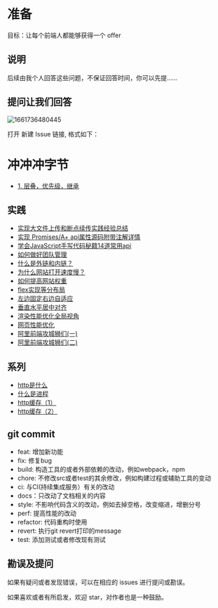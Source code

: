 # 准备

目标：让每个前端人都能够获得一个 offer

## 说明

后续由我个人回答这些问题，不保证回答时间，你可以先提……

## 提问让我们回答

![1661736480445](https://user-images.githubusercontent.com/59645426/187105281-339c1c8e-27a5-42d1-bafd-56adb91e8faa.png)

打开 新建 Issue 链接, 格式如下：

# 冲冲冲字节

- [1. 层叠，优先级，继承](https://github.com/webVueBlog/fe/issues/19)

## 实践

- [实现大文件上传和断点续传实践经验总结](https://github.com/webVueBlog/file-breakpoint-continue)
- [实现 Promises/A+ api属性源码附带注解详情](https://github.com/webVueBlog/promise)
- [学会JavaScript手写代码秘籍14道常用api](https://github.com/webVueBlog/fe/issues/3)
- [如何做好团队管理](https://github.com/webVueBlog/fe/issues/4)
- [什么是外链和内链？](https://github.com/webVueBlog/fe/issues/5)
- [为什么网站打开速度慢？](https://github.com/webVueBlog/fe/issues/6)
- [如何提高网站权重](https://github.com/webVueBlog/fe/issues/7)
- [flex实现等分布局](https://github.com/webVueBlog/fe/issues/8)
- [左边固定右边自适应](https://github.com/webVueBlog/fe/issues/9)
- [垂直水平居中对齐](https://github.com/webVueBlog/fe/issues/10)
- [渲染性能优化全局视角](https://github.com/webVueBlog/fe/issues/11)
- [网页性能优化](https://github.com/webVueBlog/fe/issues/16)
- [阿里前端攻城狮们(一)](https://github.com/webVueBlog/fe/issues/17)
- [阿里前端攻城狮们(二)](https://github.com/webVueBlog/fe/issues/18)

## 系列

- [http是什么](https://github.com/webVueBlog/fe/issues/12)
- [什么是进程](https://github.com/webVueBlog/fe/issues/13)
- [http缓存（1）](https://github.com/webVueBlog/fe/issues/14)
- [http缓存（2）](https://github.com/webVueBlog/fe/issues/15)

## git commit

- feat: 增加新功能
- fix: 修复bug
- build: 构造工具的或者外部依赖的改动，例如webpack，npm
- chore: 不修改src或者test的其余修改，例如构建过程或辅助工具的变动
- ci: 与CI(持续集成服务）有关的改动
- docs：只改动了文档相关的内容
- style: 不影响代码含义的改动，例如去掉空格，改变缩进，增删分号
- perf: 提高性能的改动
- refactor: 代码重构时使用
- revert: 执行git revert打印的message
- test: 添加测试或者修改现有测试


## 勘误及提问

如果有疑问或者发现错误，可以在相应的 issues 进行提问或勘误。

如果喜欢或者有所启发，欢迎 star，对作者也是一种鼓励。
